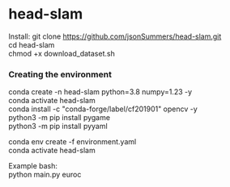 # head-slam

Install:
git clone https://github.com/jsonSummers/head-slam.git  
cd head-slam  
chmod +x download_dataset.sh  

### Creating the environment
conda create -n head-slam python=3.8 numpy=1.23 -y  
conda activate head-slam  
conda install -c "conda-forge/label/cf201901" opencv -y  
python3 -m pip install pygame  
python3 -m pip install pyyaml  


conda env create -f environment.yaml  
conda activate head-slam  

Example bash:  
python main.py euroc
